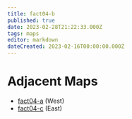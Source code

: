 ```yaml
---
title: fact04-b
published: true
date: 2023-02-28T21:22:33.000Z
tags: maps
editor: markdown
dateCreated: 2023-02-16T00:00:00.000Z
---
```



# Adjacent Maps
 * [fact04-a](/maps/fact04-a) (West)
 * [fact04-c](/maps/fact04-c) (East)
